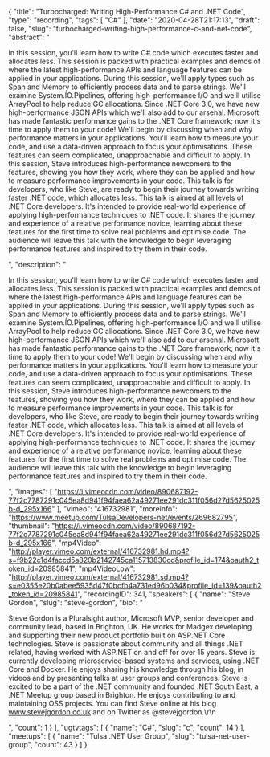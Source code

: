 {
  "title": "Turbocharged: Writing High-Performance C# and .NET Code",
  "type": "recording",
  "tags": [
    "C#"
  ],
  "date": "2020-04-28T21:17:13",
  "draft": false,
  "slug": "turbocharged-writing-high-performance-c-and-net-code",
  "abstract": "<p>In this session, you'll learn how to write C# code which executes faster and allocates less. This session is packed with practical examples and demos of where the latest high-performance APIs and language features can be applied in your applications. During this session, we'll apply types such as Span and Memory to efficiently process data and to parse strings. We'll examine System.IO.Pipelines, offering high-performance I/O and we'll utilise ArrayPool to help reduce GC allocations. Since .NET Core 3.0, we have new high-performance JSON APIs which we'll also add to our arsenal. Microsoft has made fantastic performance gains to the .NET Core framework; now it's time to apply them to your code! We'll begin by discussing when and why performance matters in your applications. You'll learn how to measure your code, and use a data-driven approach to focus your optimisations. These features can seem complicated, unapproachable and difficult to apply. In this session, Steve introduces high-performance newcomers to the features, showing you how they work, where they can be applied and how to measure performance improvements in your code. This talk is for developers, who like Steve, are ready to begin their journey towards writing faster .NET code, which allocates less. This talk is aimed at all levels of .NET Core developers. It's intended to provide real-world experience of applying high-performance techniques to .NET code. It shares the journey and experience of a relative performance novice, learning about these features for the first time to solve real problems and optimise code. The audience will leave this talk with the knowledge to begin leveraging performance features and inspired to try them in their code.</p>",
  "description": "<p>In this session, you'll learn how to write C# code which executes faster and allocates less. This session is packed with practical examples and demos of where the latest high-performance APIs and language features can be applied in your applications. During this session, we'll apply types such as Span and Memory to efficiently process data and to parse strings. We'll examine System.IO.Pipelines, offering high-performance I/O and we'll utilise ArrayPool to help reduce GC allocations. Since .NET Core 3.0, we have new high-performance JSON APIs which we'll also add to our arsenal. Microsoft has made fantastic performance gains to the .NET Core framework; now it's time to apply them to your code! We'll begin by discussing when and why performance matters in your applications. You'll learn how to measure your code, and use a data-driven approach to focus your optimisations. These features can seem complicated, unapproachable and difficult to apply. In this session, Steve introduces high-performance newcomers to the features, showing you how they work, where they can be applied and how to measure performance improvements in your code. This talk is for developers, who like Steve, are ready to begin their journey towards writing faster .NET code, which allocates less. This talk is aimed at all levels of .NET Core developers. It's intended to provide real-world experience of applying high-performance techniques to .NET code. It shares the journey and experience of a relative performance novice, learning about these features for the first time to solve real problems and optimise code. The audience will leave this talk with the knowledge to begin leveraging performance features and inspired to try them in their code.</p>",
  "images": [
    "https://i.vimeocdn.com/video/890687192-77f2c7787291c045ea8d941f94faea62a49271ee291dc311f056d27d5625025b-d_295x166"
  ],
  "vimeo": "416732981",
  "moreinfo": "https://www.meetup.com/TulsaDevelopers-net/events/269682795",
  "thumbnail": "https://i.vimeocdn.com/video/890687192-77f2c7787291c045ea8d941f94faea62a49271ee291dc311f056d27d5625025b-d_295x166",
  "mp4Video": "http://player.vimeo.com/external/416732981.hd.mp4?s=f9b22c1d4faccd5a820b2142745ca115713830cd&profile_id=174&oauth2_token_id=20985841",
  "mp4VideoLow": "http://player.vimeo.com/external/416732981.sd.mp4?s=e0355e20b0abee5935d47f0bcfb4a731ed96b034&profile_id=139&oauth2_token_id=20985841",
  "recordingID": 341,
  "speakers": [
    {
      "name": "Steve Gordon",
      "slug": "steve-gordon",
      "bio": "<p>Steve Gordon is a Pluralsight author, Microsoft MVP, senior developer and community lead, based in Brighton, UK. He works for Madgex developing and supporting their new product portfolio built on ASP.NET Core technologies. Steve is passionate about community and all things .NET related, having worked with ASP.NET on and off for over 15 years. Steve is currently developing microservice-based systems and services, using .NET Core and Docker. He enjoys sharing his knowledge through his blog, in videos and by presenting talks at user groups and conferences. Steve is excited to be a part of the .NET community and founded .NET South East, a .NET Meetup group based in Brighton. He enjoys contributing to and maintaining OSS projects. You can find Steve online at his blog www.stevejgordon.co.uk and on Twitter as @stevejgordon.\r\n</p>",
      "count": 1
    }
  ],
  "ugtvtags": [
    {
      "name": "C#",
      "slug": "c",
      "count": 14
    }
  ],
  "meetups": [
    {
      "name": "Tulsa .NET User Group",
      "slug": "tulsa-net-user-group",
      "count": 43
    }
  ]
}